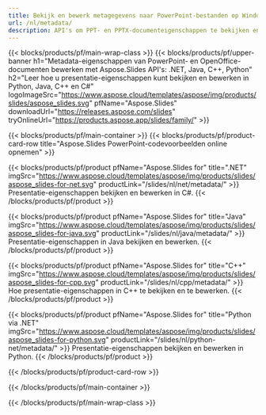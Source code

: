 ```yaml
---
title: Bekijk en bewerk metagegevens naar PowerPoint-bestanden op Windows, Linux en macOS
url: /nl/metadata/
description: API's om PPT- en PPTX-documenteigenschappen te bekijken en te bewerken
---
```


{{< blocks/products/pf/main-wrap-class >}}
{{< blocks/products/pf/upper-banner h1="Metadata-eigenschappen van PowerPoint- en OpenOffice-documenten bewerken met Aspose.Slides API's: .NET, Java, C++, Python" h2="Leer hoe u presentatie-eigenschappen kunt bekijken en bewerken in Python, Java, C++ en C#" logoImageSrc="https://www.aspose.cloud/templates/aspose/img/products/slides/aspose_slides.svg" pfName="Aspose.Slides" downloadUrl="https://releases.aspose.com/slides" tryOnlineUrl="https://products.aspose.app/slides/family/" >}}

{{< blocks/products/pf/main-container >}}
{{< blocks/products/pf/product-card-row title="Aspose.Slides PowerPoint-codevoorbeelden online opnemen" >}}

{{< blocks/products/pf/product pfName="Aspose.Slides for" title=".NET" imgSrc="https://www.aspose.cloud/templates/aspose/img/products/slides/aspose_slides-for-net.svg" productLink="/slides/nl/net/metadata/" >}}
Presentatie-eigenschappen bekijken en bewerken in C#.
{{< /blocks/products/pf/product >}}

{{< blocks/products/pf/product pfName="Aspose.Slides for" title="Java" imgSrc="https://www.aspose.cloud/templates/aspose/img/products/slides/aspose_slides-for-java.svg" productLink="/slides/nl/java/metadata/" >}}
Presentatie-eigenschappen in Java bekijken en bewerken.
{{< /blocks/products/pf/product >}}

{{< blocks/products/pf/product pfName="Aspose.Slides for" title="C++" imgSrc="https://www.aspose.cloud/templates/aspose/img/products/slides/aspose_slides-for-cpp.svg" productLink="/slides/nl/cpp/metadata/" >}}
Hoe presentatie-eigenschappen in C++ te bekijken en te bewerken.
{{< /blocks/products/pf/product >}}

{{< blocks/products/pf/product pfName="Aspose.Slides for" title="Python via .NET" imgSrc="https://www.aspose.cloud/templates/aspose/img/products/slides/aspose_slides-for-python.svg" productLink="/slides/nl/python-net/metadata/" >}}
Presentatie-eigenschappen bekijken en bewerken in Python.
{{< /blocks/products/pf/product >}}

{{< /blocks/products/pf/product-card-row >}}

{{< /blocks/products/pf/main-container >}}

{{< /blocks/products/pf/main-wrap-class >}}

